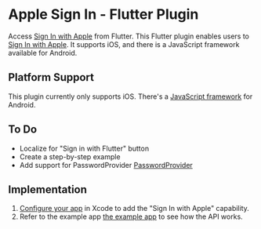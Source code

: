 # Apple Sign In - Flutter Plugin

Access [Sign In with Apple](https://developer.apple.com/sign-in-with-apple/) from Flutter.
This Flutter plugin enables users to [Sign In with Apple](https://developer.apple.com/sign-in-with-apple/). It supports iOS, and there is a JavaScript framework available for Android.

## Platform Support

This plugin currently only supports iOS. There's a [JavaScript framework](https://developer.apple.com/documentation/signinwithapplejs) for Android.

## To Do

* Localize for "Sign in with Flutter" button
* Create a step-by-step example
* Add support for PasswordProvider [PasswordProvider](https://developer.apple.com/documentation/authenticationservices/asauthorizationpasswordprovider)

## Implementation

1. [Configure your app](https://help.apple.com/developer-account/#/devde676e696) in Xcode to add the "Sign In with Apple" capability.
2. Refer to the example app [the example app](https://github.com/tomgilder/flutter_apple_sign_in/blob/master/example/lib/sign_in_page.dart) to see how the API works.
